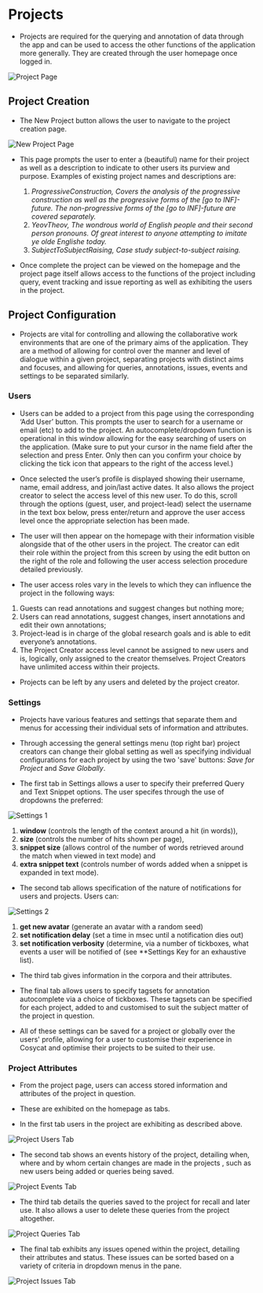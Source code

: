 # **Projects**

* Projects are required for the querying and annotation of data through the app and can be used to access the other functions of the application more generally. They are created through the user homepage once logged in.

![Project Page](https://github.com/WillStanding/cosycat-wiki/blob/a7d020ebb2b8e9b15cbf2c83efd8dc72b0d63885/Project%20page.png?raw=true "Project Page 1")

 ## **Project Creation**

* The New Project button allows the user to navigate to the project creation page.

![New Project Page](https://github.com/WillStanding/cosycat-wiki/blob/a7d020ebb2b8e9b15cbf2c83efd8dc72b0d63885/New%20Project%20Page.png?raw=true "Project Page 2")

* This page prompts the user to enter a (beautiful) name for their project as well as a description to indicate to other users its purview and purpose. Examples of existing project names and descriptions are:
  1. *ProgressiveConstruction, Covers the analysis of the progressive construction as well as the progressive forms of the [go to INF]-    future. The non-progressive forms of the [go to INF]-future are covered separately.*
  2. *YeovTheov, The wondrous world of English people and their second person pronouns. Of great interest to anyone attempting to imitate ye olde Englishe today.*
  3. *SubjectToSubjectRaising, Case study subject-to-subject raising.*
  
 * Once complete the project can be viewed on the homepage and the project page itself allows access to the functions of the project including query, event tracking and issue reporting as well as exhibiting the users in the project.
  
  ## **Project Configuration**
  
  * Projects are vital for controlling and allowing the collaborative work environments that are one of the primary aims of the application. They are a method of allowing for control over the manner and level of dialogue within a given project, separating projects with distinct aims and focuses, and allowing for queries, annotations, issues, events and settings to be separated similarly. 

  ### **Users**
  
  *	Users can be added to a project from this page using the corresponding ‘Add User’ button. This prompts the user to search for a username or email (etc) to add to the project. An autocomplete/dropdown function is operational in this window allowing for the easy searching of users on the application. (Make sure to put your cursor in the name field after the selection and press Enter. Only then can you confirm your choice by clicking the tick icon that appears to the right of the access level.)
  
  *	Once selected the user’s profile is displayed showing their username, name, email address, and join/last active dates. It also allows the project creator to select the access level of this new user. To do this, scroll through the options (guest, user, and project-lead) select the username in the text box below, press enter/return and approve the user access level once the appropriate selection has been made.
  
  * The user will then appear on the homepage with their information visible alongside that of the other users in the project. The creator can edit their role within the project from this screen by using the edit button on the right of the role and following the user access selection procedure detailed previously.
  
  * The user access roles vary in the levels to which they can influence the project in the following ways: 
  1. Guests can read annotations and suggest changes but nothing more; 
  2. Users can read annotations, suggest changes, insert annotations and edit their own annotations; 
  3. Project-lead is in charge of the global research goals and is able to edit everyone’s annotations. 
  4. The Project Creator access level cannot be assigned to new users and is, logically, only assigned to the creator themselves. Project Creators have unlimited access within their projects.
  
  *	Projects can be left by any users and deleted by the project creator.
  
  ### **Settings**
    
  * Projects have various features and settings that separate them and menus for accessing their individual sets of information and attributes. 
  
  * Through accessing the general settings menu (top right bar) project creators can change their global setting as well as specifying individual configurations for each project by using the two 'save' buttons: *Save for Project* and *Save Globally*.
  
  * The first tab in Settings allows a user to specify their preferred Query and Text Snippet options. The user specifes through the use of dropdowns the preferred:
  
  ![Settings 1](https://github.com/WillStanding/cosycat-wiki/blob/a7d020ebb2b8e9b15cbf2c83efd8dc72b0d63885/Settings%20Tab%201.png?raw=true "Settings 1")
  
  1. **window** (controls the length of the context around a hit (in words)), 
  2. **size** (controls the number of hits shown per page), 
  3. **snippet size** (allows control of the number of words retrieved around the match when viewed in text mode) and 
  4. **extra snippet text** (controls number of words added when a snippet is expanded in text mode). 
  
  * The second tab allows specification of the nature of notifications for users and projects. Users can:
  
  ![Settings 2](https://github.com/WillStanding/cosycat-wiki/blob/a7d020ebb2b8e9b15cbf2c83efd8dc72b0d63885/Settings%20Tab%201.png?raw=true "Settings 2")
  
  1. **get new avatar** (generate an avatar with a random seed)
  2. **set notification delay** (set a time in msec until a notification dies out)
  3. **set notification verbosity** (determine, via a number of tickboxes, what events a user will be notified of (see **Settings Key for an exhaustive list).
  
  * The third tab gives information in the corpora and their attributes.
  
  * The final tab allows users to specify tagsets for annotation autocomplete via a choice of tickboxes. These tagsets can be specified for each project, added to and customised to suit the subject matter of the project in question.
  
  * All of these settings can be saved for a project or globally over the users' profile, allowing for a user to customise their experience in Cosycat and optimise their projects to be suited to their use.
  
  ### **Project Attributes**
  
  * From the project page, users can access stored information and attributes of the project in question. 
  
  * These are exhibited on the homepage as tabs. 
  
  * In the first tab users in the project are exhibiting as described above.
  
  ![Project Users Tab](https://github.com/WillStanding/cosycat-wiki/blob/master/Project%20Users%20Tab.png?raw=true "Users Tab")
  
  * The second tab shows an events history of the project, detailing when, where and by whom certain changes are made in the projects , such as new users being added or queries being saved.
  
  ![Project Events Tab](https://github.com/WillStanding/cosycat-wiki/blob/a7d020ebb2b8e9b15cbf2c83efd8dc72b0d63885/Project%20Events%20Tab.png?raw=true "Events Tab")
  
  * The third tab details the queries saved to the project for recall and later use. It also allows a user to delete these queries from the project altogether.
  
  ![Project Queries Tab](https://github.com/WillStanding/cosycat-wiki/blob/a7d020ebb2b8e9b15cbf2c83efd8dc72b0d63885/Project%20Queries%20Tab.png?raw=true "Queries Tab")
  
  * The final tab exhibits any issues opened within the project, detailing their attributes and status. These issues can be sorted based on a variety of criteria in dropdown menus in the pane.
  
  ![Project Issues Tab](https://github.com/WillStanding/cosycat-wiki/blob/master/Project%20Issues%20Tab.png?raw=true "Issues Tab")
  
  
  
  
 




